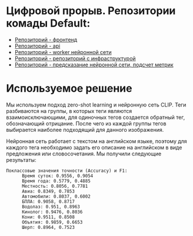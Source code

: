 # Цифровой прорыв. Репозитории комады Default:
- [Репозиторий - фронтенд](https://github.com/cringineers/tagger_frontend)
- [Репозиторий - api](https://github.com/cringineers/api)
- [Репозиторий - worker нейронной сети](https://github.com/cringineers/worker)
- [Репозиторий - репозиторий с инфраструктурой](https://github.com/cringineers/infrastructure)
- [Репозиторий - предсказание нейронной сети, подсчет метрик](https://github.com/cringineers/model)

# Используемое решение
Мы используем подход zero-shot learning и нейронную сеть CLIP. 
Теги разбиваются на группы, в которых теги являются взаимоисключающими, для одиночных тегов создается обратный тег, обозначающий отрицание.
После чего из каждой группы тегов выбирается наиболее подходящий для данного изображения.

Нейронная сеть работает с текстом на английском языке, поэтому для каждого тега необходимо задать его описание на английском в виде предложения или словосочетания.
Мы получили следующие результаты:
    
    Поклассовые значения точности (Accuracy) и F1:
          Время суток: 0.9556, 0.9054
          Время года: 0.5779, 0.4885
          Местность: 0.8056, 0.7781
          Авиа: 0.8349, 0.7853
          Автомобили: 0.8037, 0.6002
          БПЛА: 0.9058, 0.8717
          Водолаз: 0.951, 0.8963
          Кинолог: 0.9476, 0.8036
          Кони: 0.9511, 0.8508
          Объятия: 0.9859, 0.6653
          Шерп: 0.8964, 0.7523
